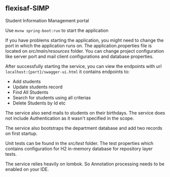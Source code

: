 ## flexisaf-SIMP
Student Information Management portal

Use `mvnw spring-boot:run` to start the application

If you have problems starting the application, you might need to change the port in which the application runs on. The application.properties file is located on *src/main/resources* folder.
You can change project configuration like server port and mail client configurations and database properties.

After successfully starting the service, you can view the endpoints with url `localhost:{port}/swagger-ui.html`
it contains endpoints to:
- Add students
- Update students record
- Find All Students
- Search for students using all criterias
- Delete Students by Id etc

The service also send mails to students on their birthdays.
The service does not include Authentication as it wasn't specified in the scope.

The service also bootstraps the department database and add two records on first startup.

Unit tests can be found in the *src/test* folder. The test properties which contains configuration for H2 in-memory database for repository layer tests.

The service relies heavily on lombok. So Annotation processing needs to be enabled on your IDE.
